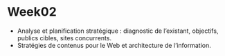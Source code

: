 # Week02
* Analyse et planification stratégique : diagnostic de l’existant, objectifs, publics cibles, sites concurrents.
* Stratégies de contenus pour le Web et architecture de l’information.